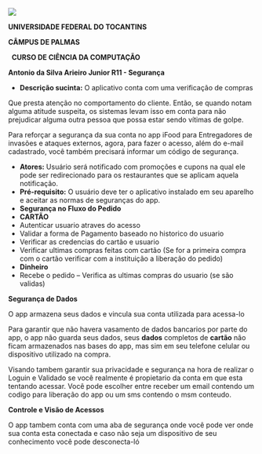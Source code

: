 ﻿![](Aspose.Words.609ecef1-83f7-463b-b003-d1c930c05aa9.001.png)

**UNIVERSIDADE FEDERAL DO TOCANTINS**  

**CÂMPUS DE PALMAS** 

` `**CURSO DE CIÊNCIA DA COMPUTAÇÃO**

**Antonio da Silva Arieiro Junior R11 - Segurança** 

- **Descrição sucinta:** O aplicativo conta com uma verificação de compras 

Que presta atenção no comportamento do cliente. Então, se quando notam alguma atitude suspeita, os sistemas levam isso em conta para não prejudicar alguma outra pessoa que possa estar sendo vítimas de golpe. 

Para reforçar a segurança da sua conta no app iFood para Entregadores de invasões e ataques externos, agora, para fazer o acesso, além do e-mail cadastrado, você também precisará informar um código de segurança. 

- **Atores:** Usuário será notificado com promoções e cupons na qual ele pode ser redirecionado para os restaurantes que se aplicam aquela notificação. 
- **Pré-requisito:** O usuário deve ter o aplicativo instalado em seu aparelho e aceitar as normas de seguranças do app. 
- **Segurança no Fluxo do Pedido** 
- **CARTÃO** 
- Autenticar usuario atraves do acesso 
- Validar a forma de Pagamento baseado no historico do usuario 
- Verificar as credencias do cartão e usuario  
- Verificar ultimas compras feitas com cartão (Se for a primeira compra com o cartão verificar com a instituição a liberação do pedido) 
- **Dinheiro** 
- Recebe o pedido – Verifica as ultimas compras do usuario (se são validas) 

**Segurança de Dados** 

O app armazena seus dados e vincula sua conta utilizada para acessa-lo 

Para garantir que não havera vasamento de dados bancarios por parte do app, o app não guarda seus dados, seus **dados** completos de **cartão** não ficam armazenados nas bases do app, mas sim em seu telefone celular ou dispositivo utilizado na compra. 

Visando tambem garantir sua privacidade e segurança na hora de realizar o Loguin e Validado se você realmente é propietario da conta em que esta tentando acessar. Você pode escolher entre receber um email contendo um codigo para liberação do app ou um sms contendo o msm conteudo. 

**Controle e Visão de Acessos** 

O app tambem conta com uma aba de segurança onde você pode ver onde sua conta esta conectada e caso não seja um dispositivo de seu conhecimento você pode desconecta-ló 


